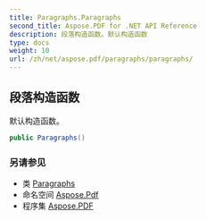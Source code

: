 ```yaml
---
title: Paragraphs.Paragraphs
second_title: Aspose.PDF for .NET API Reference
description: 段落构造函数。默认构造函数
type: docs
weight: 10
url: /zh/net/aspose.pdf/paragraphs/paragraphs/
---
```

## 段落构造函数

默认构造函数。

```csharp
public Paragraphs()
```

### 另请参见

* 类 [Paragraphs](../)
* 命名空间 [Aspose.Pdf](../../../aspose.pdf/)
* 程序集 [Aspose.PDF](../../../)